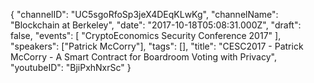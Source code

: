 {
    "channelID": "UC5sgoRfoSp3jeX4DEqKLwKg",
    "channelName": "Blockchain at Berkeley",
    "date": "2017-10-18T05:08:31.000Z",
    "draft": false,
    "events": [
        "CryptoEconomics Security Conference 2017"
    ],
    "speakers": ["Patrick McCorry"],
    "tags": [],
    "title": "CESC2017 - Patrick McCorry - A Smart Contract for Boardroom Voting with Privacy",
    "youtubeID": "BjiPxhNxrSc"
}
